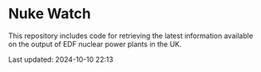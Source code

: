 # Nuke Watch

This repository includes code for retrieving the latest information available on the output of EDF nuclear power plants in the UK.

Last updated: 2024-10-10 22:13